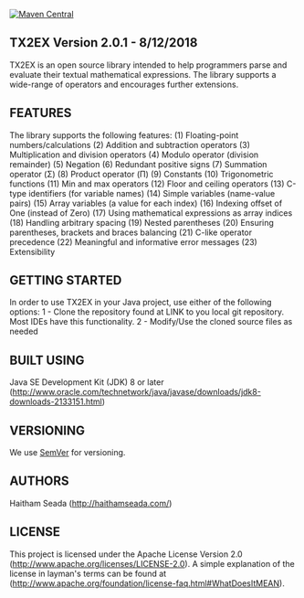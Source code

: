 [![Maven Central](https://img.shields.io/maven-central/v/com.github.000haitham000/tx2ex.svg?label=Maven%20Central)](https://search.maven.org/search?q=g:%22com.github.000haitham000%22%20AND%20a:%22tx2ex%22)

TX2EX Version 2.0.1 - 8/12/2018
------------------------------
TX2EX is an open source library intended to help programmers parse and evaluate
their textual mathematical expressions. The library supports a wide-range of
operators and encourages further extensions.

FEATURES
--------
The library supports the following features:
(1) Floating-point numbers/calculations
(2) Addition and subtraction operators
(3) Multiplication and division operators
(4) Modulo operator (division remainder)
(5) Negation
(6) Redundant positive signs
(7) Summation operator (Σ) 
(8) Product operator (Π) 
(9) Constants
(10) Trigonometric functions 
(11) Min and max operators
(12) Floor and ceiling operators 
(13) C-type identifiers (for variable names) 
(14) Simple variables (name-value pairs) 
(15) Array variables (a value for each index) 
(16) Indexing offset of One (instead of Zero) 
(17) Using mathematical expressions as array indices 
(18) Handling arbitrary spacing 
(19) Nested parentheses 
(20) Ensuring parentheses, brackets and braces balancing 
(21) C-like operator precedence 
(22) Meaningful and informative error messages 
(23) Extensibility

GETTING STARTED
---------------
In order to use TX2EX in your Java project, use either of the following options:
1 - Clone the repository found at LINK to you local git repository. Most IDEs
    have this functionality.
2 - Modify/Use the cloned source files as needed


BUILT USING
-----------
Java SE Development Kit (JDK) 8 or later
(http://www.oracle.com/technetwork/java/javase/downloads/jdk8-downloads-2133151.html)

VERSIONING
----------
We use [SemVer](http://semver.org/) for versioning.

AUTHORS
-------
Haitham Seada (http://haithamseada.com/)

LICENSE
-------
This project is licensed under the Apache License Version 2.0
(http://www.apache.org/licenses/LICENSE-2.0). A simple explanation of the
license in layman's terms can be found at
(http://www.apache.org/foundation/license-faq.html#WhatDoesItMEAN).